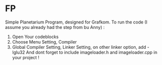 # FP
Simple Planetarium Program, designed for Grafkom. To run the code (I assume you already had the step from bu Anny) : 
1. Open Your codeblocks 
2. Choose Menu Setting, Compiler 
3. Global Compiler Setting, Linker Setting, on other linker option, add -lglu32
And dont forget to include imageloader.h and imageloader.cpp in your project !

